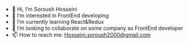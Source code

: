 - 👋 Hi, I’m Soroush Hosseini
- 👀 I’m interested in FrontEnd developing
- 🌱 I’m currently learning React&Redux
- 💞️ I’m looking to collaborate on some company as FrontEnd developer
- 📫 How to reach me: Hosseini.soroush2000@gmail.com

<!---
soho1367/soho1367 is a ✨ special ✨ repository because its `README.md` (this file) appears on your GitHub profile.
You can click the Preview link to take a look at your changes.
--->

